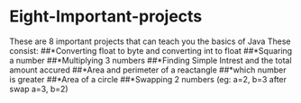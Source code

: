 # Eight-Important-projects
These are 8 important projects that can teach you the basics of Java
These consist:
##*Converting float to byte and converting int to float
##*Squaring a number
##*Multiplying 3 numbers
##*Finding Simple Intrest and the total amount accured
##*Area and perimeter of a reactangle
##*which number is greater
##*Area of a circle 
##*Swapping 2 numbers (eg: a=2, b=3 after swap a=3, b=2)
